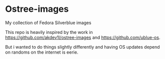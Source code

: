 # Ostree-images
My collection of Fedora Silverblue images

This repo is heavily inspired by the work in https://github.com/akdev1l/ostree-images and https://github.com/ublue-os.

But i wanted to do things slightly differently and having OS updates depend on randoms on the internet is eerie.
